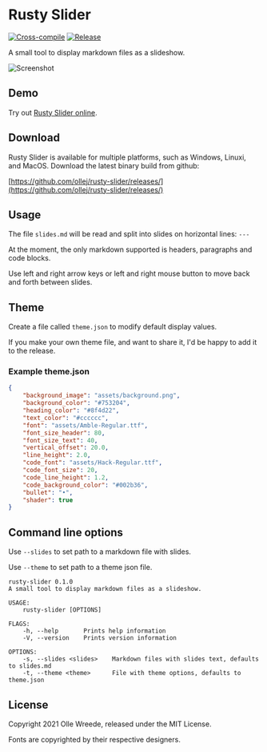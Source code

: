 # Rusty Slider
[![Cross-compile](https://github.com/ollej/rusty-slider/actions/workflows/rust.yml/badge.svg?branch=main)](https://github.com/ollej/rusty-slider/actions/workflows/rust.yml)
[![Release](https://github.com/ollej/rusty-slider/actions/workflows/release.yml/badge.svg?event=release)](https://github.com/ollej/rusty-slider/actions/workflows/release.yml)

A small tool to display markdown files as a slideshow.

![Screenshot](https://ollej.github.io/rusty-slider/assets/screenshot.png)

## Demo

Try out [Rusty Slider online](https://ollej.github.io/rusty-slider/demo/).

## Download

Rusty Slider is available for multiple platforms, such as Windows, 
Linuxi, and MacOS. Download the latest binary build from github:

[https://github.com/ollej/rusty-slider/releases/](https://github.com/ollej/rusty-slider/releases/)

## Usage

The file `slides.md` will be read and split into slides on
horizontal lines: `---`

At the moment, the only markdown supported is headers, paragraphs and
code blocks.

Use left and right arrow keys or left and right mouse button to move
back and forth between slides.

## Theme

Create a file called `theme.json` to modify default display values.

If you make your own theme file, and want to share it, I'd be happy
to add it to the release.

### Example theme.json

```json
{
    "background_image": "assets/background.png",
    "background_color": "#753204",
    "heading_color": "#8f4d22",
    "text_color": "#cccccc",
    "font": "assets/Amble-Regular.ttf",
    "font_size_header": 80,
    "font_size_text": 40,
    "vertical_offset": 20.0,
    "line_height": 2.0,
    "code_font": "assets/Hack-Regular.ttf",
    "code_font_size": 20,
    "code_line_height": 1.2,
    "code_background_color": "#002b36",
    "bullet": "•",
    "shader": true
}
```

## Command line options

Use `--slides` to set path to a markdown file with slides.

Use `--theme` to set path to a theme json file.

```
rusty-slider 0.1.0
A small tool to display markdown files as a slideshow.

USAGE:
    rusty-slider [OPTIONS]

FLAGS:
    -h, --help       Prints help information
    -V, --version    Prints version information

OPTIONS:
    -s, --slides <slides>    Markdown files with slides text, defaults to slides.md
    -t, --theme <theme>      File with theme options, defaults to theme.json
```

## License

Copyright 2021 Olle Wreede, released under the MIT License.

Fonts are copyrighted by their respective designers.
